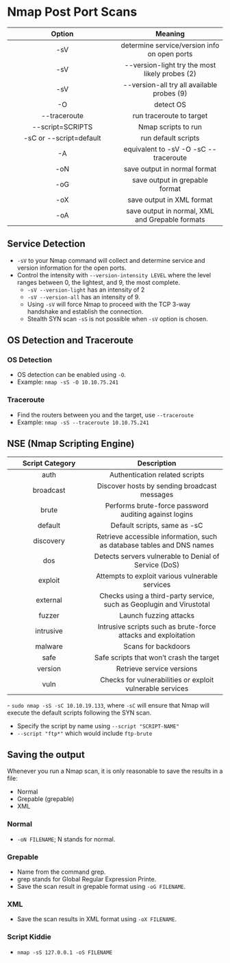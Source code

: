 # Nmap Post Port Scans

<table><thead><tr><th width="241.5" align="center">Option</th><th align="center">Meaning</th></tr></thead><tbody><tr><td align="center">-sV</td><td align="center">determine service/version info on open ports</td></tr><tr><td align="center">-sV</td><td align="center">--version-light try the most likely probes (2)</td></tr><tr><td align="center">-sV</td><td align="center">--version-all try all available probes (9)</td></tr><tr><td align="center">-O</td><td align="center">detect OS</td></tr><tr><td align="center">--traceroute</td><td align="center">run traceroute to target</td></tr><tr><td align="center">--script=SCRIPTS</td><td align="center">Nmap scripts to run</td></tr><tr><td align="center">-sC or --script=default</td><td align="center">run default scripts</td></tr><tr><td align="center">-A</td><td align="center">equivalent to -sV -O -sC --traceroute</td></tr><tr><td align="center">-oN</td><td align="center">save output in normal format</td></tr><tr><td align="center">-oG</td><td align="center">save output in grepable format</td></tr><tr><td align="center">-oX</td><td align="center">save output in XML format</td></tr><tr><td align="center">-oA</td><td align="center">save output in normal, XML and Grepable formats</td></tr></tbody></table>

## Service Detection

* `-sV` to your Nmap command will collect and determine service and version information for the open ports.
* Control the intensity with `--version-intensity LEVEL` where the level ranges between 0, the lightest, and 9, the most complete.
  * `-sV --version-light` has an intensity of 2
  * `-sV --version-all` has an intensity of 9.
  * Using `-sV` will force Nmap to proceed with the TCP 3-way handshake and establish the connection.
  * Stealth SYN scan `-sS` is not possible when `-sV` option is chosen.

## OS Detection and Traceroute

### OS Detection

* OS detection can be enabled using `-O`.
* Example: `nmap -sS -O 10.10.75.241`

### Traceroute

* Find the routers between you and the target, use `--traceroute`
* Example: `nmap -sS --traceroute 10.10.75.241`

## NSE (Nmap Scripting Engine)

<table><thead><tr><th width="179.5" align="center">Script Category</th><th align="center">Description</th></tr></thead><tbody><tr><td align="center">auth</td><td align="center">Authentication related scripts</td></tr><tr><td align="center">broadcast</td><td align="center">Discover hosts by sending broadcast messages</td></tr><tr><td align="center">brute</td><td align="center">Performs brute-force password auditing against logins</td></tr><tr><td align="center">default</td><td align="center">Default scripts, same as -sC</td></tr><tr><td align="center">discovery</td><td align="center">Retrieve accessible information, such as database tables and DNS names</td></tr><tr><td align="center">dos</td><td align="center">Detects servers vulnerable to Denial of Service (DoS)</td></tr><tr><td align="center">exploit</td><td align="center">Attempts to exploit various vulnerable services</td></tr><tr><td align="center">external</td><td align="center">Checks using a third-party service, such as Geoplugin and Virustotal</td></tr><tr><td align="center">fuzzer</td><td align="center">Launch fuzzing attacks</td></tr><tr><td align="center">intrusive</td><td align="center">Intrusive scripts such as brute-force attacks and exploitation</td></tr><tr><td align="center">malware</td><td align="center">Scans for backdoors</td></tr><tr><td align="center">safe</td><td align="center">Safe scripts that won’t crash the target</td></tr><tr><td align="center">version</td><td align="center">Retrieve service versions</td></tr><tr><td align="center">vuln</td><td align="center">Checks for vulnerabilities or exploit vulnerable services</td></tr></tbody></table>

\- `sudo nmap -sS -sC 10.10.19.133`, where `-sC` will ensure that Nmap will execute the default scripts following the SYN scan.

* Specify the script by name using `--script "SCRIPT-NAME"`
* `--script "ftp*"` which would include `ftp-brute`

## Saving the output

Whenever you run a Nmap scan, it is only reasonable to save the results in a file:

* Normal
* Grepable (grepable)
* XML

### Normal

* `-oN FILENAME`; N stands for normal.

### Grepable

* Name from the command grep.
* grep stands for Global Regular Expression Printe.
* Save the scan result in grepable format using `-oG FILENAME`.

### XML

* Save the scan results in XML format using `-oX FILENAME`.

### Script Kiddie

* `nmap -sS 127.0.0.1 -oS FILENAME`
